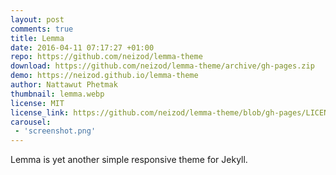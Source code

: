 ```yaml
---
layout: post
comments: true
title: Lemma
date: 2016-04-11 07:17:27 +01:00
repo: https://github.com/neizod/lemma-theme
download: https://github.com/neizod/lemma-theme/archive/gh-pages.zip
demo: https://neizod.github.io/lemma-theme
author: Nattawut Phetmak
thumbnail: lemma.webp
license: MIT
license_link: https://github.com/neizod/lemma-theme/blob/gh-pages/LICENSE.txt
carousel:
 - 'screenshot.png'
---
```


Lemma is yet another simple responsive theme for Jekyll.
